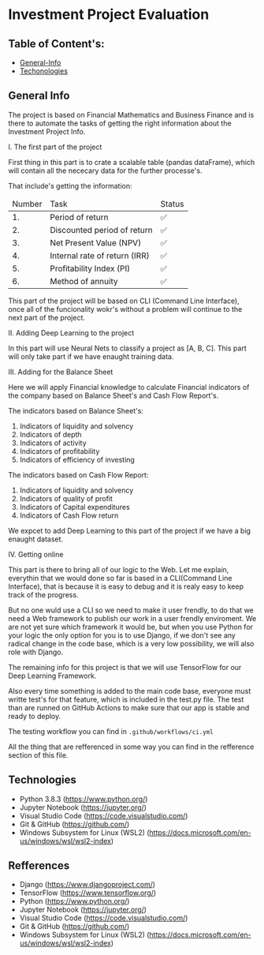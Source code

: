 # Investment Project Evaluation

## Table of Content's:
* [General-Info](#general-info)
* [Techonologies](#technologies)

## General Info

The project is based on Financial Mathematics and Business Finance and is there to automate the tasks of getting the right information about the Investment Project Info. 

I. The first part of the project 

First thing in this part is to crate a scalable table (pandas dataFrame), which will contain all the nececary data for the further processe's.

That include's getting the information:


<table>
    <thead>
        <tr>
            <td>Number</td>
            <td>Task</td>
            <td>Status</td>
        </tr>
    </thead>
    <tbody>
        <tr>
            <td>1.</td>
            <td>Period of return</td>
            <td>✅</td>
        </tr>
        <tr>
            <td>2.</td>
            <td>Discounted period of return</td>
            <td>✅</td>
        </tr>
        <tr>
            <td>3.</td>
            <td>Net Present Value (NPV)</td>
            <td>✅</td>
        </tr>
        <tr>
            <td>4.</td>
            <td>Internal rate of return (IRR)</td>
            <td>✅</td>
        </tr>
        <tr>
            <td>5.</td>
            <td>Profitability Index (PI)</td>
            <td>✅</td>
        </tr>
        <tr>
            <td>6.</td>
            <td>Method of annuity</td>
            <td>✅</td>
        </tr>
    </tbody>
</table>



This part of the project will be based on CLI (Command Line Interface), once all of the funcionality wokr's without a problem will continue to the next part of the project.

II. Adding Deep Learning to the project

In this part will use Neural Nets to classify a project as [A, B, C].
This part will only take part if we have enaught training data.

III. Adding for the Balance Sheet

Here we will apply Financial knowledge to calculate Financial indicators of the company based on Balance Sheet's and Cash Flow Report's.

The indicators based on Balance Sheet's:
1. Indicators of liquidity and solvency
2. Indicators of depth
3. Indicators of activity
4. Indicators of profitability
5. Indicators of efficiency of investing

The indicators based on Cash Flow Report:
1. Indicators of liquidity and solvency
2. Indicators of quality of profit
3. Indicators of Capital expenditures
4. Indicators of Cash Flow return

We expcet to add Deep Learning to this part of the project if we have a big enaught dataset. 

IV. Getting online

This part is there to bring all of our logic to the Web. Let me explain, everythin that we would done so far is based in a CLI(Command Line Interface), that is because it is easy to debug and it is realy easy to keep track of the progress.

But no one wuld use a CLI so we need to make it user frendly, to do that we need a Web framework to publish our work in a user frendly enviroment. We are not yet sure which framework it would be, but when you use Python for your logic the only option for you is to use Django, if we don't see any radical change in the code base, which is a very low possibility, we will also role with Django.


The remaining info for this project is that we will use TensorFlow for our Deep Learning Framework. 

Also every time something is added to the main code base, everyone must writte test's for that feature, which is included in the test.py file. The test than are runned on GitHub Actions to make sure that our app is stable and ready to deploy.

The testing workflow you can find in <code>.github/workflows/ci.yml</code>

All the thing that are refferenced in some way you can find in the refference section of this file.


## Technologies
* Python 3.8.3 (https://www.python.org/)
* Jupyter Notebook (https://jupyter.org/)
* Visual Studio Code (https://code.visualstudio.com/)
* Git & GitHub (https://github.com/)
* Windows Subsystem for Linux (WSL2) (https://docs.microsoft.com/en-us/windows/wsl/wsl2-index)





## Refferences
* Django (https://www.djangoproject.com/)
* TensorFlow (https://www.tensorflow.org/)
* Python (https://www.python.org/)
* Jupyter Notebook (https://jupyter.org/)
* Visual Studio Code (https://code.visualstudio.com/)
* Git & GitHub (https://github.com/)
* Windows Subsystem for Linux (WSL2) (https://docs.microsoft.com/en-us/windows/wsl/wsl2-index)



